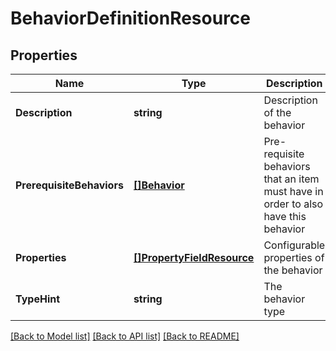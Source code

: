 # BehaviorDefinitionResource

## Properties
Name | Type | Description | Notes
------------ | ------------- | ------------- | -------------
**Description** | **string** | Description of the behavior | [optional] [default to null]
**PrerequisiteBehaviors** | [**[]Behavior**](Behavior.md) | Pre-requisite behaviors that an item must have in order to also have this behavior | [optional] [default to null]
**Properties** | [**[]PropertyFieldResource**](PropertyFieldResource.md) | Configurable properties of the behavior | [default to null]
**TypeHint** | **string** | The behavior type | [default to null]

[[Back to Model list]](../README.md#documentation-for-models) [[Back to API list]](../README.md#documentation-for-api-endpoints) [[Back to README]](../README.md)


